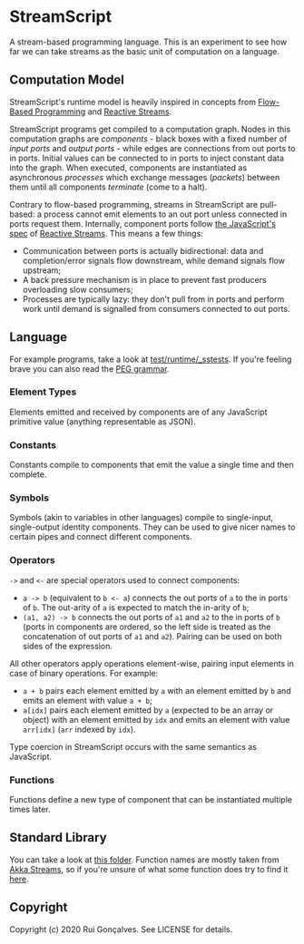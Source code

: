 # StreamScript

A stream-based programming language. This is an experiment to see how far we can take streams as the basic unit of computation on a language.


## Computation Model

StreamScript's runtime model is heavily inspired in concepts from [Flow-Based Programming](https://en.wikipedia.org/wiki/Flow-based_programming) and [Reactive Streams](https://www.reactive-streams.org).

StreamScript programs get compiled to a computation graph. Nodes in this computation graphs are _components_ - black boxes with a fixed number of _input ports_ and _output ports_ - while edges are connections from out ports to in ports. Initial values can be connected to in ports to inject constant data into the graph. When executed, components are instantiated as asynchronous _processes_ which exchange messages (_packets_) between them until all components _terminate_ (come to a halt).

Contrary to flow-based programming, streams in StreamScript are pull-based: a process cannot emit elements to an out port unless connected in ports request them. Internally, component ports follow [the JavaScript's spec](https://github.com/reactive-streams/reactive-streams-js/) of [Reactive Streams](https://www.reactive-streams.org). This means a few things:

- Communication between ports is actually bidirectional: data and completion/error signals flow downstream, while demand signals flow upstream;
- A back pressure mechanism is in place to prevent fast producers overloading slow consumers;
- Processes are typically lazy: they don't pull from in ports and perform work until demand is signalled from consumers connected to out ports.


## Language

For example programs, take a look at [test/runtime/_sstests](https://github.com/ruippeixotog/streamscript/tree/master/test/runtime/_sstests). If you're feeling brave you can also read the [PEG grammar](https://github.com/ruippeixotog/streamscript/blob/master/src/parser/grammar.ohm).

### Element Types

Elements emitted and received by components are of any JavaScript primitive value (anything representable as JSON).

### Constants

Constants compile to components that emit the value a single time and then complete.

### Symbols

Symbols (akin to variables in other languages) compile to single-input, single-output identity components. They can be used to give nicer names to certain pipes and connect different components.

### Operators

`->` and `<-` are special operators used to connect components:

- `a -> b` (equivalent to `b <- a`) connects the out ports of `a` to the in ports of `b`. The out-arity of `a` is expected to match the in-arity of `b`;
- `(a1, a2) -> b` connects the out ports of `a1` and `a2` to the in ports of `b` (ports in components are ordered, so the left side is treated as the concatenation of out ports of `a1` and `a2`). Pairing can be used on both sides of the expression.

All other operators apply operations element-wise, pairing input elements in case of binary operations. For example:

- `a + b` pairs each element emitted by `a` with an element emitted by `b` and emits an element with value `a + b`;
- `a[idx]` pairs each element emitted by `a` (expected to be an array or object) with an element emitted by `idx` and emits an element with value `arr[idx]` (`arr` indexed by `idx`).

Type coercion in StreamScript occurs with the same semantics as JavaScript.

### Functions

Functions define a new type of component that can be instantiated multiple times later.


## Standard Library

You can take a look at [this folder](https://github.com/ruippeixotog/streamscript/tree/master/src/runtime/sslib). Function names are mostly taken from [Akka Streams](https://doc.akka.io/docs/akka/current/stream/index.html), so if you're unsure of what some function does try to find it [here](https://doc.akka.io/docs/akka/current/stream/operators/index.html).

## Copyright

Copyright (c) 2020 Rui Gonçalves. See LICENSE for details.
